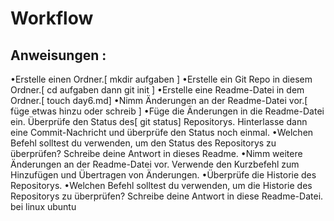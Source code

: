 # Workflow
## Anweisungen : 
•Erstelle einen Ordner.[ mkdir aufgaben ]
•Erstelle ein Git Repo in diesem Ordner.[ cd aufgaben dann git init ]
•Erstelle eine Readme-Datei in dem Ordner.[ touch day6.md]
•Nimm Änderungen an der Readme-Datei vor.[ füge etwas hinzu oder schreib ]
•Füge die Änderungen in die Readme-Datei ein. Überprüfe den Status des[ git status]
Repositorys. Hinterlasse dann eine Commit-Nachricht und überprüfe den 
Status noch einmal.
•Welchen Befehl solltest du verwenden, um den Status des Repositorys zu
überprüfen? Schreibe deine Antwort in dieses Readme.
•Nimm weitere Änderungen an der Readme-Datei vor. Verwende den 
Kurzbefehl zum Hinzufügen und Übertragen von Änderungen.
•Überprüfe die Historie des Repositorys.
•Welchen Befehl solltest du verwenden, um die Historie des Repositorys 
zu überprüfen? Schreibe deine Antwort in diese Readme-Datei. bei linux ubuntu